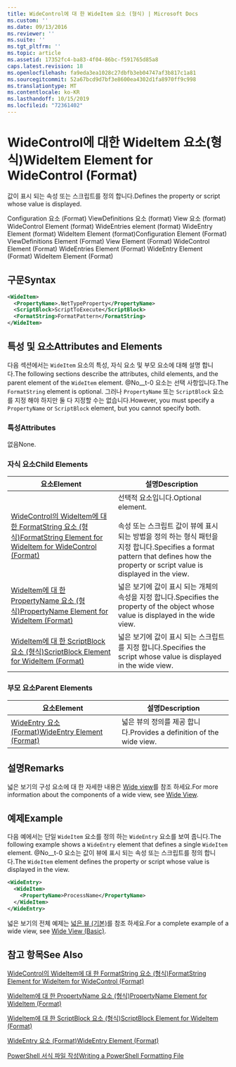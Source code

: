 ```yaml
---
title: WideControl에 대 한 WideItem 요소 (형식) | Microsoft Docs
ms.custom: ''
ms.date: 09/13/2016
ms.reviewer: ''
ms.suite: ''
ms.tgt_pltfrm: ''
ms.topic: article
ms.assetid: 17352fc4-ba83-4f04-86bc-f591765d85a8
caps.latest.revision: 18
ms.openlocfilehash: fa9eda3ea1028c27dbfb3eb04747af3b817c1a81
ms.sourcegitcommit: 52a67bcd9d7bf3e8600ea4302d1fa8970ff9c998
ms.translationtype: MT
ms.contentlocale: ko-KR
ms.lasthandoff: 10/15/2019
ms.locfileid: "72361402"
---
```

# <a name="wideitem-element-for-widecontrol-format"></a><span data-ttu-id="891be-102">WideControl에 대한 WideItem 요소(형식)</span><span class="sxs-lookup"><span data-stu-id="891be-102">WideItem Element for WideControl (Format)</span></span>

<span data-ttu-id="891be-103">값이 표시 되는 속성 또는 스크립트를 정의 합니다.</span><span class="sxs-lookup"><span data-stu-id="891be-103">Defines the property or script whose value is displayed.</span></span>

<span data-ttu-id="891be-104">Configuration 요소 (Format) ViewDefinitions 요소 (format) View 요소 (format) WideControl Element (format) WideEntries element (format) WideEntry Element (format) WideItem Element (format)</span><span class="sxs-lookup"><span data-stu-id="891be-104">Configuration Element (Format) ViewDefinitions Element (Format) View Element (Format) WideControl Element (Format) WideEntries Element (Format) WideEntry Element (Format) WideItem Element (Format)</span></span>

## <a name="syntax"></a><span data-ttu-id="891be-105">구문</span><span class="sxs-lookup"><span data-stu-id="891be-105">Syntax</span></span>

```xml
<WideItem>
  <PropertyName>.NetTypeProperty</PropertyName>
  <ScriptBlock>ScriptToExecute</ScriptBlock>
  <FormatString>FormatPattern</FormatString>
</WideItem>
```

## <a name="attributes-and-elements"></a><span data-ttu-id="891be-106">특성 및 요소</span><span class="sxs-lookup"><span data-stu-id="891be-106">Attributes and Elements</span></span>

<span data-ttu-id="891be-107">다음 섹션에서는 `WideItem` 요소의 특성, 자식 요소 및 부모 요소에 대해 설명 합니다.</span><span class="sxs-lookup"><span data-stu-id="891be-107">The following sections describe the attributes, child elements, and the parent element of the `WideItem` element.</span></span> <span data-ttu-id="891be-108">@No__t-0 요소는 선택 사항입니다.</span><span class="sxs-lookup"><span data-stu-id="891be-108">The `FormatString` element is optional.</span></span> <span data-ttu-id="891be-109">그러나 `PropertyName` 또는 `ScriptBlock` 요소를 지정 해야 하지만 둘 다 지정할 수는 없습니다.</span><span class="sxs-lookup"><span data-stu-id="891be-109">However, you must specify a `PropertyName` or `ScriptBlock` element, but you cannot specify both.</span></span>

### <a name="attributes"></a><span data-ttu-id="891be-110">특성</span><span class="sxs-lookup"><span data-stu-id="891be-110">Attributes</span></span>

<span data-ttu-id="891be-111">없음</span><span class="sxs-lookup"><span data-stu-id="891be-111">None.</span></span>

### <a name="child-elements"></a><span data-ttu-id="891be-112">자식 요소</span><span class="sxs-lookup"><span data-stu-id="891be-112">Child Elements</span></span>

|<span data-ttu-id="891be-113">요소</span><span class="sxs-lookup"><span data-stu-id="891be-113">Element</span></span>|<span data-ttu-id="891be-114">설명</span><span class="sxs-lookup"><span data-stu-id="891be-114">Description</span></span>|
|-------------|-----------------|
|[<span data-ttu-id="891be-115">WideControl의 WideItem에 대 한 FormatString 요소 (형식)</span><span class="sxs-lookup"><span data-stu-id="891be-115">FormatString Element for WideItem for WideControl (Format)</span></span>](./formatstring-element-for-wideitem-for-widecontrol-format.md)|<span data-ttu-id="891be-116">선택적 요소입니다.</span><span class="sxs-lookup"><span data-stu-id="891be-116">Optional element.</span></span><br /><br /> <span data-ttu-id="891be-117">속성 또는 스크립트 값이 뷰에 표시 되는 방법을 정의 하는 형식 패턴을 지정 합니다.</span><span class="sxs-lookup"><span data-stu-id="891be-117">Specifies a format pattern that defines how the property or script value is displayed in the view.</span></span>|
|[<span data-ttu-id="891be-118">WideItem에 대 한 PropertyName 요소 (형식)</span><span class="sxs-lookup"><span data-stu-id="891be-118">PropertyName Element for WideItem (Format)</span></span>](./propertyname-element-for-wideitem-for-widecontrol-format.md)|<span data-ttu-id="891be-119">넓은 보기에 값이 표시 되는 개체의 속성을 지정 합니다.</span><span class="sxs-lookup"><span data-stu-id="891be-119">Specifies the property of the object whose value is displayed in the wide view.</span></span>|
|[<span data-ttu-id="891be-120">WideItem에 대 한 ScriptBlock 요소 (형식)</span><span class="sxs-lookup"><span data-stu-id="891be-120">ScriptBlock Element for WideItem (Format)</span></span>](./scriptblock-element-for-wideitem-for-widecontrol-format.md)|<span data-ttu-id="891be-121">넓은 보기에 값이 표시 되는 스크립트를 지정 합니다.</span><span class="sxs-lookup"><span data-stu-id="891be-121">Specifies the script whose value is displayed in the wide view.</span></span>|

### <a name="parent-elements"></a><span data-ttu-id="891be-122">부모 요소</span><span class="sxs-lookup"><span data-stu-id="891be-122">Parent Elements</span></span>

|<span data-ttu-id="891be-123">요소</span><span class="sxs-lookup"><span data-stu-id="891be-123">Element</span></span>|<span data-ttu-id="891be-124">설명</span><span class="sxs-lookup"><span data-stu-id="891be-124">Description</span></span>|
|-------------|-----------------|
|[<span data-ttu-id="891be-125">WideEntry 요소 (Format)</span><span class="sxs-lookup"><span data-stu-id="891be-125">WideEntry Element (Format)</span></span>](./wideentry-element-for-widecontrol-format.md)|<span data-ttu-id="891be-126">넓은 뷰의 정의를 제공 합니다.</span><span class="sxs-lookup"><span data-stu-id="891be-126">Provides a definition of the wide view.</span></span>|

## <a name="remarks"></a><span data-ttu-id="891be-127">설명</span><span class="sxs-lookup"><span data-stu-id="891be-127">Remarks</span></span>

<span data-ttu-id="891be-128">넓은 보기의 구성 요소에 대 한 자세한 내용은 [Wide view](./creating-a-wide-view.md)를 참조 하세요.</span><span class="sxs-lookup"><span data-stu-id="891be-128">For more information about the components of a wide view, see [Wide View](./creating-a-wide-view.md).</span></span>

## <a name="example"></a><span data-ttu-id="891be-129">예제</span><span class="sxs-lookup"><span data-stu-id="891be-129">Example</span></span>

<span data-ttu-id="891be-130">다음 예에서는 단일 `WideItem` 요소를 정의 하는 `WideEntry` 요소를 보여 줍니다.</span><span class="sxs-lookup"><span data-stu-id="891be-130">The following example shows a `WideEntry` element that defines a single `WideItem` element.</span></span> <span data-ttu-id="891be-131">@No__t-0 요소는 값이 뷰에 표시 되는 속성 또는 스크립트를 정의 합니다.</span><span class="sxs-lookup"><span data-stu-id="891be-131">The `WideItem` element defines the property or script whose value is displayed in the view.</span></span>

```xml
<WideEntry>
  <WideItem>
    <PropertyName>ProcessName</PropertyName>
  </WideItem>
</WideEntry>
```

<span data-ttu-id="891be-132">넓은 보기의 전체 예제는 [넓은 뷰 (기본)](./wide-view-basic.md)를 참조 하세요.</span><span class="sxs-lookup"><span data-stu-id="891be-132">For a complete example of a wide view, see [Wide View (Basic)](./wide-view-basic.md).</span></span>

## <a name="see-also"></a><span data-ttu-id="891be-133">참고 항목</span><span class="sxs-lookup"><span data-stu-id="891be-133">See Also</span></span>

[<span data-ttu-id="891be-134">WideControl의 WideItem에 대 한 FormatString 요소 (형식)</span><span class="sxs-lookup"><span data-stu-id="891be-134">FormatString Element for WideItem for WideControl (Format)</span></span>](./formatstring-element-for-wideitem-for-widecontrol-format.md)

[<span data-ttu-id="891be-135">WideItem에 대 한 PropertyName 요소 (형식)</span><span class="sxs-lookup"><span data-stu-id="891be-135">PropertyName Element for WideItem (Format)</span></span>](./propertyname-element-for-wideitem-for-widecontrol-format.md)

[<span data-ttu-id="891be-136">WideItem에 대 한 ScriptBlock 요소 (형식)</span><span class="sxs-lookup"><span data-stu-id="891be-136">ScriptBlock Element for WideItem (Format)</span></span>](./scriptblock-element-for-wideitem-for-widecontrol-format.md)

[<span data-ttu-id="891be-137">WideEntry 요소 (Format)</span><span class="sxs-lookup"><span data-stu-id="891be-137">WideEntry Element (Format)</span></span>](./wideentry-element-for-widecontrol-format.md)

[<span data-ttu-id="891be-138">PowerShell 서식 파일 작성</span><span class="sxs-lookup"><span data-stu-id="891be-138">Writing a PowerShell Formatting File</span></span>](./writing-a-powershell-formatting-file.md)
